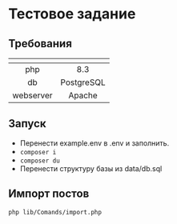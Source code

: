 # Тестовое задание

## Требования
|<!-- -->   | <!-- -->   | 
|:---------:|:----------:|
| php       | 8.3        |
| db        | PostgreSQL |
| webserver | Apache     |

## Запуск
- Перенести example.env в .env и заполнить.
- `composer i`
- `composer du`
- Перенести структуру базы из data/db.sql
## Импорт постов
`php lib/Comands/import.php`
